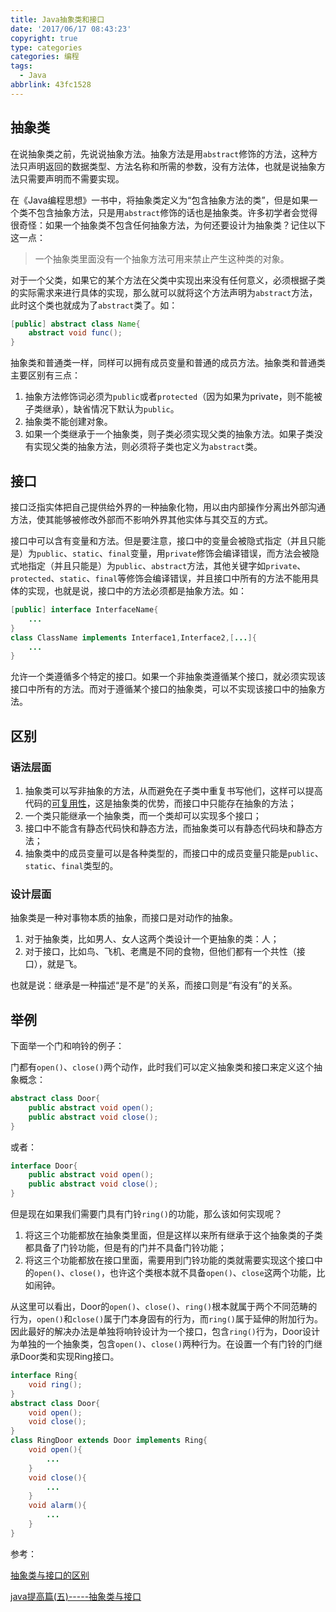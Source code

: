 ```yaml
---
title: Java抽象类和接口
date: '2017/06/17 08:43:23'
copyright: true
type: categories
categories: 编程
tags:
  - Java
abbrlink: 43fc1528
---
```


## 抽象类

在说抽象类之前，先说说抽象方法。抽象方法是用`abstract`修饰的方法，这种方法只声明返回的数据类型、方法名称和所需的参数，没有方法体，也就是说抽象方法只需要声明而不需要实现。

在《Java编程思想》一书中，将抽象类定义为“包含抽象方法的类”，但是如果一个类不包含抽象方法，只是用`abstract`修饰的话也是抽象类。许多初学者会觉得很奇怪：如果一个抽象类不包含任何抽象方法，为何还要设计为抽象类？记住以下这一点：

> 一个抽象类里面没有一个抽象方法可用来禁止产生这种类的对象。

对于一个父类，如果它的某个方法在父类中实现出来没有任何意义，必须根据子类的实际需求来进行具体的实现，那么就可以就将这个方法声明为`abstract`方法，此时这个类也就成为了`abstract`类了。如：

```java
[public] abstract class Name{
    abstract void func();
} 
```

<!-- more -->

抽象类和普通类一样，同样可以拥有成员变量和普通的成员方法。抽象类和普通类主要区别有三点：

1. 抽象方法修饰词必须为`public`或者`protected`（因为如果为private，则不能被子类继承），缺省情况下默认为`public`。
2. 抽象类不能创建对象。
3. 如果一个类继承于一个抽象类，则子类必须实现父类的抽象方法。如果子类没有实现父类的抽象方法，则必须将子类也定义为`abstract`类。

## 接口

接口泛指实体把自己提供给外界的一种抽象化物，用以由内部操作分离出外部沟通方法，使其能够被修改外部而不影响外界其他实体与其交互的方式。

接口中可以含有变量和方法。但是要注意，接口中的变量会被隐式指定（并且只能是）为`public`、`static`、`final`变量，用`private`修饰会编译错误，而方法会被隐式地指定（并且只能是）为`public`、`abstract`方法，其他关键字如`private`、`protected`、`static`、`final`等修饰会编译错误，并且接口中所有的方法不能用具体的实现，也就是说，接口中的方法必须都是抽象方法。如：

```java
[public] interface InterfaceName{
  	...
}
class ClassName implements Interface1,Interface2,[...]{
    ...
}
```

允许一个类遵循多个特定的接口。如果一个非抽象类遵循某个接口，就必须实现该接口中所有的方法。而对于遵循某个接口的抽象类，可以不实现该接口中的抽象方法。

## 区别

### 语法层面

1. 抽象类可以写非抽象的方法，从而避免在子类中重复书写他们，这样可以提高代码的[可复用性](https://zh.wikipedia.org/wiki/%E4%BB%A3%E7%A0%81%E5%A4%8D%E7%94%A8)，这是抽象类的优势，而接口中只能存在抽象的方法；
2. 一个类只能继承一个抽象类，而一个类却可以实现多个接口；
3. 接口中不能含有静态代码快和静态方法，而抽象类可以有静态代码块和静态方法；
4. 抽象类中的成员变量可以是各种类型的，而接口中的成员变量只能是`public`、`static`、`final`类型的。

### 设计层面

抽象类是一种对事物本质的抽象，而接口是对动作的抽象。

1. 对于抽象类，比如男人、女人这两个类设计一个更抽象的类：人；
2. 对于接口，比如鸟、飞机、老鹰是不同的食物，但他们都有一个共性（接口），就是飞。

也就是说：继承是一种描述“是不是”的关系，而接口则是“有没有”的关系。

## 举例

下面举一个门和响铃的例子：

门都有`open()`、`close()`两个动作，此时我们可以定义抽象类和接口来定义这个抽象概念：

```java
abstract class Door{
    public abstract void open();
    public abstract void close();
}
```

或者：

```java
interface Door{
    public abstract void open();
    public abstract void close();
}
```

但是现在如果我们需要门具有门铃`ring()`的功能，那么该如何实现呢？

1. 将这三个功能都放在抽象类里面，但是这样以来所有继承于这个抽象类的子类都具备了门铃功能，但是有的门并不具备门铃功能；
2. 将这三个功能都放在接口里面，需要用到门铃功能的类就需要实现这个接口中的`open()`、`close()`，也许这个类根本就不具备`open()`、`close`这两个功能，比如闹钟。

从这里可以看出，Door的`open()`、`close()`、`ring()`根本就属于两个不同范畴的行为，`open()`和`close()`属于门本身固有的行为，而`ring()`属于延伸的附加行为。因此最好的解决办法是单独将响铃设计为一个接口，包含`ring()`行为，Door设计为单独的一个抽象类，包含`open()`、`close()`两种行为。在设置一个有门铃的门继承Door类和实现Ring接口。

```java
interface Ring{
    void ring();
}
abstract class Door{
    void open();
    void close();
}
class RingDoor extends Door implements Ring{
    void open(){
        ...
    }
    void close(){
        ...
    }
    void alarm(){
        ...
    }
}
```

参考：

[抽象类与接口的区别](http://blog.csdn.net/ttgjz/article/details/2960451)

[java提高篇(五)-----抽象类与接口](http://www.cnblogs.com/chenssy/p/3376708.html)